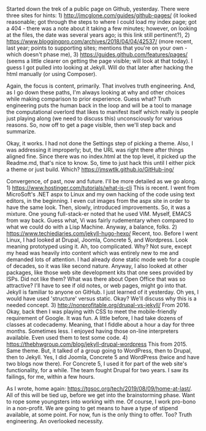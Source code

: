 Started down the trek of a public page on Github, yesterday. There were three sites for hints: 1) http://jmcglone.com/guides/github-pages/ (it looked reasonable; got through the steps to where I could load my index page; got a 404 - there was a note about it taking a few minutes; however, on looking at the files, the date was several years ago; is this link still pertinent?), 2) https://www.bloggingpro.com/archives/2018/04/04/42537/ (more recent, last year; points to supporting sites; mentions that you're on your own - which doesn't phase me), 3) https://guides.github.com/features/pages/ (seems a little clearer on getting the page visible; will look at that today). I guess I got pulled into looking at Jekyll. Will do that later after hacking the html manually (or using Composer). 

Again, the focus is content, primarily. That involves truth engineering. And, as I go down these paths, I'm always looking at why and other choices while making comparison to prior experience. Guess what? Truth engineering puts the human back in the loop and will be a tool to manage the computational overlord that likes to manifest itself which really is people just playing along (we need to discuss this) unconsciously for various reasons. So, now off to get a page visible, then we'll step back and summarize.  

Okay, it works. I had not done the Settings step of picking a theme. Also, I was addressing it improperly; but, the URL was right there after things aligned fine. Since there was no index.html at the top level, it picked up the Readme.md, that's nice to know. So, time to just hack this until I either pick a theme or just build. Which? https://jmswtlk.github.io/GitHub-ing/ 

Convergence, of past, now and future. I'll be more detailed as we go along. 1) https://www.hostinger.com/tutorials/what-is-cli This is recent. I went from MicroSoft's .NET aspx to Linux and my own hacking of the code using text editors, in the beginning. I even cut images from the aspx site in order to have the same look. Then, slowly, introduced improvements. So, it was a mixture. One young full-stack-er noted that he used VIM. Myself, EMACS from way back. Guess what, Vi was fairly rudementary when compared to what we could do with a Lisp Machine. Anyway, a balance, folks. 2) https://www.techiediaries.com/jekyll-hugo-hexo/ Recent, too. Before I went Linux, I had looked at Drupal, Joomla, Concrete 5, and Wordpress. Look meaning prototyped using it. Ah, too complicated. Why? Not sure, except my head was heavily into content which was entirely new to me and demanded lots of attention. I had already done static mode web for a couple of decades, so it was like second nature. Anyway, I also looked at other packages, like those web site development kits that one sees provided by ISPs. Did not like them? What was there about Open Office that was so attractive? I'll have to see if old notes, or web pages, might go into that. Jekyll is familiar to anyone on GitHub. I just learned of it yesterday. Oh yes, I would have used 'structure' versus static. Okay? We'll discuss why this is a needed concept. 3) http://nonprofitable.org/drupal-vs-jekyll/ From 2016. Okay, back then I was playing with CSS to meet the mobile-friendly requirement of Google. It was fun. A little before, I had take dozens of classes at codecademy. Meaning, that I fiddle about a hour a day for three months. Sometimes less. I enjoyed having those on-line interpreters available. Even used them to test some code. 4) https://thebhwgroup.com/blog/jekyll-drupal-wordpress This from 2015. Same theme. But, it talked of a group going to WordPress, then to Drupal, then to Jekyll. Yes, I did Joomla, Concrete 5 and WordPress (twice and have two blogs now there). For Concrete 5, I used it for part of the web site's functionality, for a while. The team fought Drupal for two years. I saw its failings, for me, within a few hours.  

As I wrote, home again: https://tgsoc.org/tech/2019/08/09/home-at-last/. All of this will be tied up, before we get into the brainstorming phase. Want to rope some youngsters into working with me. Of course, I work pro-bono in a non-profit. We are going to get means to have a type of stipend available, at some point. For now, fun is the only thing to offer. Too? Truth engineering. An overlooked necessity. 
